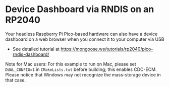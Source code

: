 # Device Dashboard via RNDIS on an RP2040

Your headless Raspberry Pi Pico-based hardware can also have a device dashboard on a web browser when you connect it to your computer via USB

- See detailed tutorial at https://mongoose.ws/tutorials/rp2040/pico-rndis-dashboard/

Note for Mac users: For this example to run on Mac, please set `DUAL_CONFIG=1` in `CMakeLists.txt` before building; this enables CDC-ECM. Please notice that Windows may not recognize the mass-storage device in that case.
